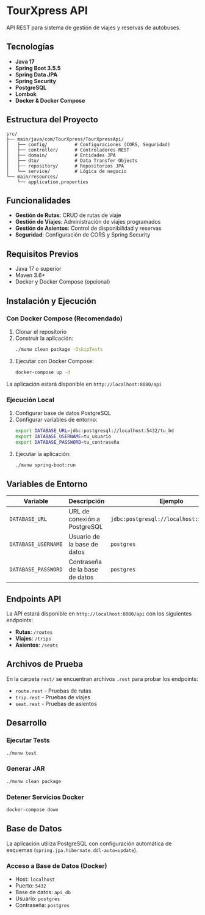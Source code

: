 # TourXpress API

API REST para sistema de gestión de viajes y reservas de autobuses.

## Tecnologías

- **Java 17**
- **Spring Boot 3.5.5**
- **Spring Data JPA**
- **Spring Security**
- **PostgreSQL**
- **Lombok**
- **Docker & Docker Compose**

## Estructura del Proyecto

```
src/
├── main/java/com/TourXpress/TourXpressApi/
│   ├── config/          # Configuraciones (CORS, Seguridad)
│   ├── controller/      # Controladores REST
│   ├── domain/          # Entidades JPA
│   ├── dto/             # Data Transfer Objects
│   ├── repository/      # Repositorios JPA
│   └── service/         # Lógica de negocio
└── main/resources/
    └── application.properties
```

## Funcionalidades

- **Gestión de Rutas**: CRUD de rutas de viaje
- **Gestión de Viajes**: Administración de viajes programados
- **Gestión de Asientos**: Control de disponibilidad y reservas
- **Seguridad**: Configuración de CORS y Spring Security

## Requisitos Previos

- Java 17 o superior
- Maven 3.6+
- Docker y Docker Compose (opcional)

## Instalación y Ejecución

### Con Docker Compose (Recomendado)

1. Clonar el repositorio
2. Construir la aplicación:
   ```bash
   ./mvnw clean package -DskipTests
   ```
3. Ejecutar con Docker Compose:
   ```bash
   docker-compose up -d
   ```

La aplicación estará disponible en `http://localhost:8080/api`

### Ejecución Local

1. Configurar base de datos PostgreSQL
2. Configurar variables de entorno:
   ```bash
   export DATABASE_URL=jdbc:postgresql://localhost:5432/tu_bd
   export DATABASE_USERNAME=tu_usuario
   export DATABASE_PASSWORD=tu_contraseña
   ```
3. Ejecutar la aplicación:
   ```bash
   ./mvnw spring-boot:run
   ```

## Variables de Entorno

| Variable | Descripción | Ejemplo |
|----------|-------------|---------|
| `DATABASE_URL` | URL de conexión a PostgreSQL | `jdbc:postgresql://localhost:5432/api_db` |
| `DATABASE_USERNAME` | Usuario de la base de datos | `postgres` |
| `DATABASE_PASSWORD` | Contraseña de la base de datos | `postgres` |

## Endpoints API

La API estará disponible en `http://localhost:8080/api` con los siguientes endpoints:

- **Rutas**: `/routes`
- **Viajes**: `/trips`  
- **Asientos**: `/seats`

## Archivos de Prueba

En la carpeta `rest/` se encuentran archivos `.rest` para probar los endpoints:
- `route.rest` - Pruebas de rutas
- `trip.rest` - Pruebas de viajes
- `seat.rest` - Pruebas de asientos

## Desarrollo

### Ejecutar Tests
```bash
./mvnw test
```

### Generar JAR
```bash
./mvnw clean package
```

### Detener Servicios Docker
```bash
docker-compose down
```

## Base de Datos

La aplicación utiliza PostgreSQL con configuración automática de esquemas (`spring.jpa.hibernate.ddl-auto=update`).

### Acceso a Base de Datos (Docker)
- Host: `localhost`
- Puerto: `5432`
- Base de datos: `api_db`
- Usuario: `postgres`
- Contraseña: `postgres`